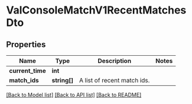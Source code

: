 # ValConsoleMatchV1RecentMatchesDto

## Properties
Name | Type | Description | Notes
------------ | ------------- | ------------- | -------------
**current_time** | **int** |  | 
**match_ids** | **string[]** | A list of recent match ids. | 

[[Back to Model list]](../README.md#documentation-for-models) [[Back to API list]](../README.md#documentation-for-api-endpoints) [[Back to README]](../README.md)


